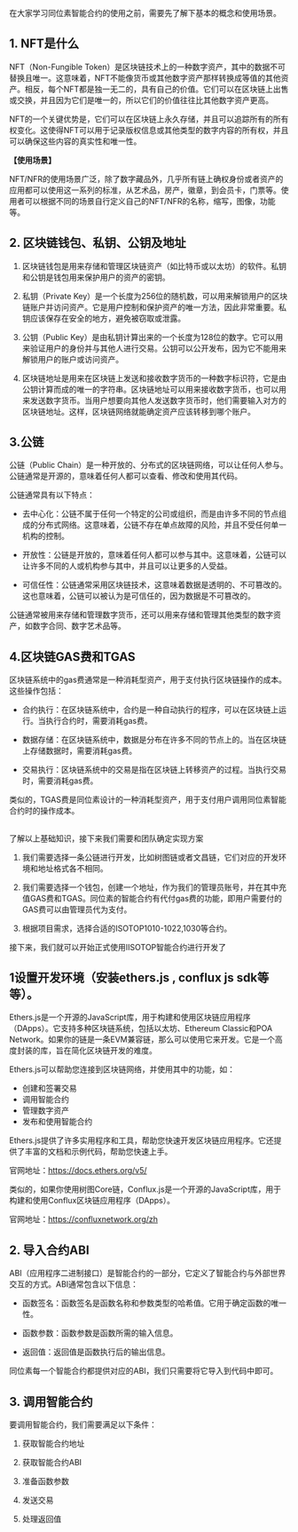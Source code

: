 ﻿在大家学习同位素智能合约的使用之前，需要先了解下基本的概念和使用场景。

## 1. **NFT是什么**
NFT（Non-Fungible Token）是区块链技术上的一种数字资产，其中的数据不可替换且唯一。这意味着，NFT不能像货币或其他数字资产那样转换成等值的其他资产。相反，每个NFT都是独一无二的，具有自己的价值。它们可以在区块链上出售或交换，并且因为它们是唯一的，所以它们的价值往往比其他数字资产更高。

NFT的一个关键优势是，它们可以在区块链上永久存储，并且可以追踪所有的所有权变化。这使得NFT可以用于记录版权信息或其他类型的数字内容的所有权，并且可以确保这些内容的真实性和唯一性。

**【使用场景】**

NFT/NFR的使用场景广泛，除了数字藏品外，几乎所有链上确权身份或者资产的应用都可以使用这一系列的标准，从艺术品，房产，徽章，到会员卡，门票等。使用者可以根据不同的场景自行定义自己的NFT/NFR的名称，缩写，图像，功能等。

## 2. 区块链钱包、私钥、公钥及地址

1. 区块链钱包是用来存储和管理区块链资产（如比特币或以太坊）的软件。私钥和公钥是钱包用来保护用户的资产的密钥。

2. 私钥（Private Key）是一个长度为256位的随机数，可以用来解锁用户的区块链账户并访问资产。它是用户控制和保护资产的唯一方法，因此非常重要。私钥应该保存在安全的地方，避免被窃取或泄露。

3. 公钥（Public Key）是由私钥计算出来的一个长度为128位的数字。它可以用来验证用户的身份并与其他人进行交易。公钥可以公开发布，因为它不能用来解锁用户的账户或访问资产。

4. 区块链地址是用来在区块链上发送和接收数字货币的一种数字标识符，它是由公钥计算而成的唯一的字符串。区块链地址可以用来接收数字货币，也可以用来发送数字货币。当用户想要向其他人发送数字货币时，他们需要输入对方的区块链地址。这样，区块链网络就能确定资产应该转移到哪个账户。

## 3.公链

公链（Public Chain）是一种开放的、分布式的区块链网络，可以让任何人参与。公链通常是开源的，意味着任何人都可以查看、修改和使用其代码。

公链通常具有以下特点：

-   去中心化：公链不属于任何一个特定的公司或组织，而是由许多不同的节点组成的分布式网络。这意味着，公链不存在单点故障的风险，并且不受任何单一机构的控制。
    
-   开放性：公链是开放的，意味着任何人都可以参与其中。这意味着，公链可以让许多不同的人或机构参与其中，并且可以让更多的人受益。
    
-   可信任性：公链通常采用区块链技术，这意味着数据是透明的、不可篡改的。这也意味着，公链可以被认为是可信任的，因为数据是不可篡改的。
    

公链通常被用来存储和管理数字货币，还可以用来存储和管理其他类型的数字资产，如数字合同、数字艺术品等。

## 4.区块链GAS费和TGAS

区块链系统中的gas费通常是一种消耗型资产，用于支付执行区块链操作的成本。这些操作包括：

-   合约执行：在区块链系统中，合约是一种自动执行的程序，可以在区块链上运行。当执行合约时，需要消耗gas费。
    
-   数据存储：在区块链系统中，数据是分布在许多不同的节点上的。当在区块链上存储数据时，需要消耗gas费。
    
-   交易执行：区块链系统中的交易是指在区块链上转移资产的过程。当执行交易时，需要消耗gas费。

类似的，TGAS费是同位素设计的一种消耗型资产，用于支付用户调用同位素智能合约时的操作成本。


##

了解以上基础知识，接下来我们需要和团队确定实现方案

1. 我们需要选择一条公链进行开发，比如树图链或者文昌链，它们对应的开发环境和地址格式各不相同。

2. 我们需要选择一个钱包，创建一个地址，作为我们的管理员账号，并在其中充值GAS费和TGAS。同位素的智能合约有代付gas费的功能，即用户需要付的GAS费可以由管理员代为支付。

3. 根据项目需求，选择合适的ISOTOP1010-1022,1030等合约。

接下来，我们就可以开始正式使用IISOTOP智能合约进行开发了

## 1设置开发环境（安装ethers.js , conflux js sdk等等）。

Ethers.js是一个开源的JavaScript库，用于构建和使用区块链应用程序（DApps）。它支持多种区块链系统，包括以太坊、Ethereum Classic和POA Network。如果你的链是一条EVM兼容链，那么可以使用它来开发。它是一个高度封装的库，旨在简化区块链开发的难度。

Ethers.js可以帮助您连接到区块链网络，并使用其中的功能，如：

-   创建和签署交易
-   调用智能合约
-   管理数字资产
-   发布和使用智能合约

Ethers.js提供了许多实用程序和工具，帮助您快速开发区块链应用程序。它还提供了丰富的文档和示例代码，帮助您快速上手。

官网地址：https://docs.ethers.org/v5/


类似的，如果你使用树图Core链，Conflux.js是一个开源的JavaScript库，用于构建和使用Conflux区块链应用程序（DApps）。

官网地址：https://confluxnetwork.org/zh

## 2. 导入合约ABI
ABI（应用程序二进制接口）是智能合约的一部分，它定义了智能合约与外部世界交互的方式。ABI通常包含以下信息：

-   函数签名：函数签名是函数名称和参数类型的哈希值。它用于确定函数的唯一性。
    
-   函数参数：函数参数是函数所需的输入信息。
    
-   返回值：返回值是函数执行后的输出信息。

同位素每一个智能合约都提供对应的ABI，我们只需要将它导入到代码中即可。
## 3. 调用智能合约

要调用智能合约，我们需要满足以下条件：


1.  获取智能合约地址
    
2.  获取智能合约ABI
    
3.  准备函数参数

5.  发送交易
    
6.  处理返回值


